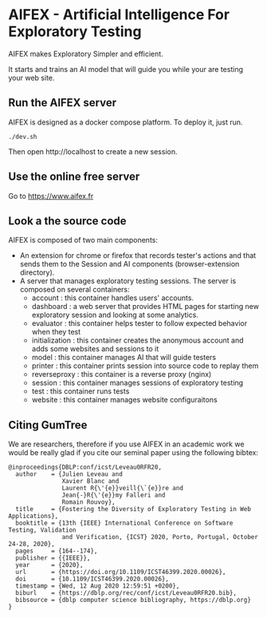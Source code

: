 # AIFEX - Artificial Intelligence For Exploratory Testing

AIFEX makes Exploratory Simpler and efficient.

It starts and trains an AI model that will guide you while your are testing your web site.

## Run the AIFEX server

AIFEX is designed as a docker compose platform. To deploy it, just run. 

    ./dev.sh

Then open http://localhost to create a new session.


## Use the online free server

Go to https://www.aifex.fr


## Look a the source code

AIFEX is composed of two main components:
* An extension for chrome or firefox that records tester's actions and that sends them to the Session and AI components (browser-extension directory).
* A server that manages exploratory testing sessions. The server is composed on several containers:
    * account : this container handles users' accounts.
    * dashboard : a web server that provides HTML pages for starting new exploratory session and looking at some analytics.
    * evaluator : this container helps tester to follow expected behavior when they test
    * initialization : this container creates the anonymous account and adds some websites and sessions to it
    * model : this container manages AI that will guide testers
    * printer : this container prints session into source code to replay them
    * reverseproxy : this container is a reverse proxy (nginx)
    * session : this container manages sessions of exploratory testing
    * test : this container runs tests
    * website : this container manages website configuraitons


## Citing GumTree

We are researchers, therefore if you use AIFEX in an academic work we would be really glad if you cite our seminal paper using the following bibtex:

```
@inproceedings{DBLP:conf/icst/Leveau0RFR20,
  author    = {Julien Leveau and
               Xavier Blanc and
               Laurent R{\'{e}}veill{\`{e}}re and
               Jean{-}R{\'{e}}my Falleri and
               Romain Rouvoy},
  title     = {Fostering the Diversity of Exploratory Testing in Web Applications},
  booktitle = {13th {IEEE} International Conference on Software Testing, Validation
               and Verification, {ICST} 2020, Porto, Portugal, October 24-28, 2020},
  pages     = {164--174},
  publisher = {{IEEE}},
  year      = {2020},
  url       = {https://doi.org/10.1109/ICST46399.2020.00026},
  doi       = {10.1109/ICST46399.2020.00026},
  timestamp = {Wed, 12 Aug 2020 12:59:51 +0200},
  biburl    = {https://dblp.org/rec/conf/icst/Leveau0RFR20.bib},
  bibsource = {dblp computer science bibliography, https://dblp.org}
}
```